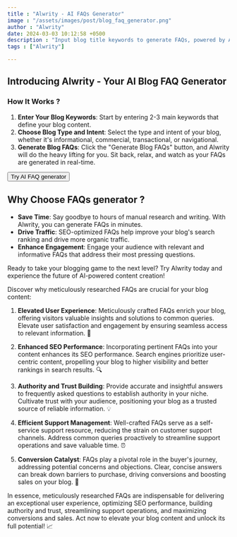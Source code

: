 ```yaml
---
title : "Alwrity - AI FAQs Generator"
image : "/assets/images/post/blog_faq_generator.png"
author : "Alwrity"
date: 2024-03-03 10:12:58 +0500
description : "Input blog title keywords to generate FAQs, powered by AI. Does web research for given keywords & write FAQs from top results and People also ask & related queries of google search result. Try Now."
tags : ["Alwrity"]

---
```


## Introducing Alwrity - Your AI Blog FAQ Generator

### How It Works ?

1. **Enter Your Blog Keywords**: Start by entering 2-3 main keywords that define your blog content.
2. **Choose Blog Type and Intent**: Select the type and intent of your blog, whether it's informational, commercial, transactional, or navigational.
3. **Generate Blog FAQs**: Click the "Generate Blog FAQs" button, and Alwrity will do the heavy lifting for you. Sit back, relax, and watch as your FAQs are generated in real-time.


<a href="https://alwrity-faq.streamlit.app/"><button name="button">Try AI FAQ generator</button></a>


## Why Choose FAQs generator ?

- **Save Time**: Say goodbye to hours of manual research and writing. With Alwrity, you can generate FAQs in minutes.
- **Drive Traffic**: SEO-optimized FAQs help improve your blog's search ranking and drive more organic traffic.
- **Enhance Engagement**: Engage your audience with relevant and informative FAQs that address their most pressing questions.

Ready to take your blogging game to the next level? Try Alwrity today and experience the future of AI-powered content creation!

Discover why meticulously researched FAQs are crucial for your blog content:

1. **Elevated User Experience**: Meticulously crafted FAQs enrich your blog, offering visitors valuable insights and solutions to common queries. Elevate user satisfaction and engagement by ensuring seamless access to relevant information. 🚀

2. **Enhanced SEO Performance**: Incorporating pertinent FAQs into your content enhances its SEO performance. Search engines prioritize user-centric content, propelling your blog to higher visibility and better rankings in search results. 🔍

3. **Authority and Trust Building**: Provide accurate and insightful answers to frequently asked questions to establish authority in your niche. Cultivate trust with your audience, positioning your blog as a trusted source of reliable information. 💡

4. **Efficient Support Management**: Well-crafted FAQs serve as a self-service support resource, reducing the strain on customer support channels. Address common queries proactively to streamline support operations and save valuable time. ⏰

5. **Conversion Catalyst**: FAQs play a pivotal role in the buyer's journey, addressing potential concerns and objections. Clear, concise answers can break down barriers to purchase, driving conversions and boosting sales on your blog. 💼

In essence, meticulously researched FAQs are indispensable for delivering an exceptional user experience, optimizing SEO performance, building authority and trust, streamlining support operations, and maximizing conversions and sales. Act now to elevate your blog content and unlock its full potential! 📈

